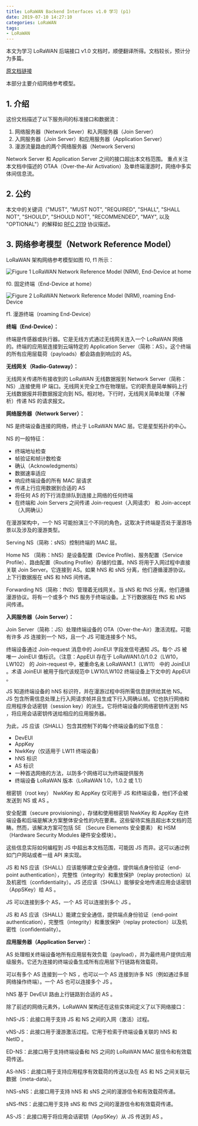 ```yaml
---
title: LoRaWAN Backend Interfaces v1.0 学习 (p1)
date: 2019-07-10 14:27:10
categories: LoRaWAN
tags:
- LoRaWAN
---
```


本文为学习 LoRaWAN 后端接口 v1.0 文档时，顺便翻译所得。文档较长，预计分为多篇。

[原文档链接](https://lora-alliance.org/resource-hub/lorawantm-back-end-interfaces-v10)

本部分主要介绍网络参考模型。

<!--more-->

## 1. 介绍

这份文档描述了以下服务间的标准接口和数据流：

1. 网络服务器（Network Sever）和入网服务器（Join Server）
2. 入网服务器（Join Server）和应用服务器（Application Server）
3. 漫游流量路由的两个网络服务器（Network Servers)

Network Server 和 Application Server 之间的接口超出本文档范围。
重点关注本文档中描述的 OTAA（Over-the-Air Activation）及单终端漫游时，网络中多实体间信息流。

## 2. 公约

本文中的关键词（"MUST", "MUST NOT", "REQUIRED", "SHALL", "SHALL NOT", "SHOULD", "SHOULD NOT", "RECOMMENDED", "MAY", 以及 "OPTIONAL"）的解释如 [RFC 2119](https://tools.ietf.org/html/rfc2119) 协议描述。

## 3. 网络参考模型（Network Reference Model）

LoRaWAN 架构网络参考模型如图 f0, f1 所示：

![Figure 1 LoRaWAN Network Reference Model (NRM), End-Device at home](f0.png)

f0. 固定终端（End-Device at home）

![Figure 2 LoRaWAN Network Reference Model (NRM), roaming End-Device](f1.png)

f1. 漫游终端（roaming End-Device）

**终端（End-Device）：**

终端是传感器或执行器。它是无线方式通过无线网关连入一个 LoRaWAN 网络的。终端的应用层连接到云端特定的 Application Server（简称：AS）。这个终端的所有应用层载荷（payloads）都会路由到响应的 AS。

**无线网关（Radio-Gateway）：**

无线网关传递所有接收到的 LoRaWAN 无线数据报到 Network Server（简称：NS）,连接使用 IP 端口。无线网关完全工作在物理层。它的职责是简单解码上行无线数据报并将数据报定向到 NS。相对地，下行时，无线网关简单处理（不解析）传递 NS 的请求报文。

**网络服务器（Network Server）：**

NS 是终端设备连接的网络，终止于 LoRaWAN MAC 层。它是星型拓扑的中心。

NS 的一般特征：

* 终端地址检查
* 帧验证和帧计数检查
* 确认（Acknowledgments）
* 数据速率适应
* 响应终端设备的所有 MAC 层请求
* 传递上行应用数据到合适的 AS
* 将任何 AS 的下行消息排队到连接上网络的任何终端
* 在终端和 Join Servers 之间传递 Join-request（入网请求） 和 Join-accept（入网确认）

在漫游架构中，一个 NS 可能扮演三个不同的角色，这取决于终端是否处于漫游场景以及涉及的漫游类型。

Serving NS（简称：sNS）控制终端的 MAC 层。

Home NS （简称：hNS）是设备配置（Device Profile)、服务配置（Service Profile）、路由配置（Routing Profile）存储的位置。hNS 将用于入网过程中直接关联 Join Server。它连接到 AS。如果 hNS 和 sNS 分离，他们遵循漫游协议。上下行数据报在 sNS 和 hNS 间传递。

Forwarding NS（简称：fNS）管理着无线网关。当 sNS 和 fNS 分离，他们遵循漫游协议。将有一个或多个 fNS 服务于终端设备。上下行数据报在 fNS 和 sNS 间传递。

**入网服务器（Join Server）：**

Join Server（简称：JS）处理终端设备的 OTA（Over-the-Air）激活流程。可能有许多 JS 连接到一个 NS，且一个 JS 可能连接多个 NS。

终端设备通过 Join-request 消息中的 JoinEUI 字段发信号通知 JS。每个 JS 被唯一 JoinEUI 值标识。（注意：AppEUI 存在于 LoRaWAN1.0/1.0.2（LW10，LW102） 的 Join-request 中，被重命名未 LoRaWAN1.1（LW11） 中的 JoinEUI 。术语 JoinEUI 被用于指代该规范中 LW10/LW102 终端设备上下文中的 AppEUI 。

JS 知道终端设备的 hNS 标识符，并在漫游过程中将所需信息提供给其他 NS。
JS 包含所需信息处理上行入网请求帧并且生成下行入网确认帧。它也执行网络和应用程序会话密钥（session key）的派生。它将终端设备的网络密钥传送到 NS ，将应用会话密钥传送给相应的应用服务器。

为此，JS 应该（SHALL）包含其控制下的每个终端设备的如下信息：

* DevEUI
* AppKey
* NwkKey（仅适用于 LW11 终端设备）
* hNS 标识
* AS 标识
* 一种首选网络的方法，以防多个网络可以为终端提供服务
* 终端设备 LoRaWAN 版本（LoRaWAN 1.0，1.0.2 或 1.1）

根密钥（root key） NwkKey 和 AppKey 仅可用于 JS 和终端设备，他们不会被发送到 NS 或 AS 。

安全配置（secure provisioning），存储和使用根密钥 NwkKey 和 AppKey 在终端设备和后端是解决方案整体安全性的内在要素。这些留待实施且超出本文档的范畴。然而，该解决方案可包括 SE （Secure Elements 安全要素） 和 HSM （Hardware Security Modules 硬件安全模块）。

这些信息实际如何编程到 JS 中超出本文档范围，可能因 JS 而异。这可以通过例如门户网站或者一组 API 来实现。

JS 和 NS 应该（SHALL）应该能够建立安全通信，提供端点身份验证（end-point authentication），完整性（integrity）和重放保护（replay protection）以及机密性（confidentiality）。JS 还应该（SHALL）能够安全地传递应用会话密钥（AppSKey）给 AS 。

JS 可以连接到多个 AS，一个 AS 可以连接到多个 JS 。

JS 和 AS 应该（SHALL）能建立安全通信，提供端点身份验证（end-point authentication），完整性（integrity）和重放保护（replay protection）以及机密性（confidentiality）。

**应用服务器（Application Server）：**

AS 处理相关终端设备地所有应用层有效负载（payload），并为最终用户提供应用级服务。它还为连接的终端设备生成所有应用层下行链路有效载荷。

可以有多个 AS 连接到一个 NS ，也可以一个 AS 连接到许多 NS（例如通过多层网络操作终端）。一个 AS 也可以连接多个 JS 。

hNS 基于 DevEUI 路由上行链路到合适的 AS 。

除了前述的网络元素外，LoRaWAN 架构还在这些实体间定义了以下网络接口：

hNS-JS：此接口用于支持 JS 和 NS 之间的入网（激活）过程。

vNS-JS：此接口用于漫游激活过程。它用于检索于终端设备关联的 hNS 和 NetID 。

ED-NS：此接口用于支持终端设备和 NS 之间的 LoRaWAN MAC 层信令和有效载荷传送。

AS-hNS：此接口用于支持应用程序有效载荷的传送以及在 AS 和 NS 之间关联元数据（meta-data）。

hNS-sNS：此接口用于支持 hNS 和 sNS 之间的漫游信令和有效载荷传递。

sNS-fNS：此接口用于支持 sNS 和 fNS 之间的漫游信令和有效载荷传递。

AS-JS：此接口用于将应用会话密钥（AppSKey）从 JS 传送到 AS 。
